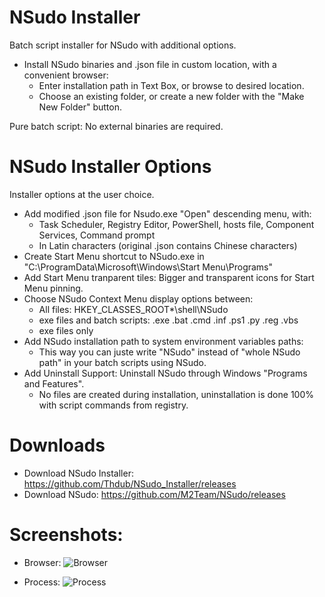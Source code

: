 # NSudo Installer
Batch script installer for NSudo with additional options.
- Install NSudo binaries and .json file in custom location, with a convenient browser:
  - Enter installation path in Text Box, or browse to desired location.
  - Choose an existing folder, or create a new folder with the "Make New Folder" button.

Pure batch script: No external binaries are required.

# NSudo Installer Options
Installer options at the user choice.
- Add modified .json file for Nsudo.exe "Open" descending menu, with:
  - Task Scheduler, Registry Editor, PowerShell, hosts file, Component Services, Command prompt
  - In Latin characters (original .json contains Chinese characters)
- Create Start Menu shortcut to NSudo.exe in "C:\ProgramData\Microsoft\Windows\Start Menu\Programs\"
- Add Start Menu tranparent tiles: Bigger and transparent icons for Start Menu pinning.
- Choose NSudo Context Menu display options between:
  - All files: HKEY_CLASSES_ROOT\*\shell\NSudo
  - exe files and batch scripts: .exe  .bat  .cmd  .inf  .ps1  .py  .reg  .vbs
  - exe files only
- Add NSudo installation path to system environment variables paths:
  - This way you can juste write "NSudo" instead of "whole NSudo path" in your batch scripts using NSudo. 
- Add Uninstall Support: Uninstall NSudo through Windows "Programs and Features".
  - No files are created during installation, uninstallation is done 100% with script commands from registry.

# Downloads
- Download NSudo Installer: https://github.com/Thdub/NSudo_Installer/releases
- Download NSudo: https://github.com/M2Team/NSudo/releases

# Screenshots:
- Browser:
![Browser](http://u.cubeupload.com/qrP722m4/wULhKt.png)
  
- Process:
![Process](https://u.cubeupload.com/qrP722m4/MZrxXL.png)
